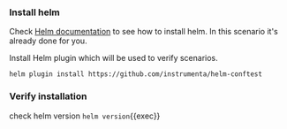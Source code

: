 ### Install helm

Check [Helm documentation](https://helm.sh/docs/intro/install/) to see how to install helm.
In this scenario it's already done for you.

Install Helm plugin which will be used to verify scenarios.
```{{ exec }}
helm plugin install https://github.com/instrumenta/helm-conftest
```

### Verify installation

check helm version `helm version`{{exec}}

